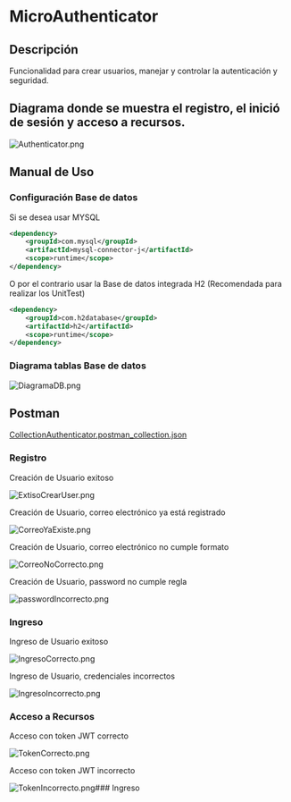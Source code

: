 # MicroAuthenticator
## Descripción

Funcionalidad para crear usuarios, manejar y controlar
la autenticación y seguridad.

## Diagrama donde se muestra el registro, el inició de sesión y acceso a recursos.

![Authenticator.png](img.png)

## Manual de Uso

### Configuración Base de datos

Si se desea usar MYSQL
```xml
<dependency>
    <groupId>com.mysql</groupId>
    <artifactId>mysql-connector-j</artifactId>
    <scope>runtime</scope>
</dependency>
```

O por el contrario usar la Base de datos integrada H2 (Recomendada para realizar los UnitTest)
```xml
<dependency>
    <groupId>com.h2database</groupId>
    <artifactId>h2</artifactId>
    <scope>runtime</scope>
</dependency>
```
### Diagrama tablas Base de datos

![DiagramaDB.png](img_1.png)


## Postman

[CollectionAuthenticator.postman_collection.json](..%2F..%2F..%2F..%2FDownloads%2FCollectionAuthenticator.postman_collection.json)

### Registro

Creación de Usuario exitoso

![ExtisoCrearUser.png](img_2.png)

Creación de Usuario, correo electrónico ya está registrado

![CorreoYaExiste.png](img_3.png)

Creación de Usuario, correo electrónico no cumple formato

![CorreoNoCorrecto.png](img_4.png)

Creación de Usuario, password no cumple regla

![passwordIncorrecto.png](img_5.png)

### Ingreso

Ingreso de Usuario exitoso

![IngresoCorrecto.png](img_7.png)

Ingreso de Usuario, credenciales incorrectos

![IngresoIncorrecto.png](img_6.png)

### Acceso a Recursos

Acceso con token JWT correcto

![TokenCorrecto.png](img_9.png)

Acceso con token JWT incorrecto

![TokenIncorrecto.png](img_8.png)### Ingreso


